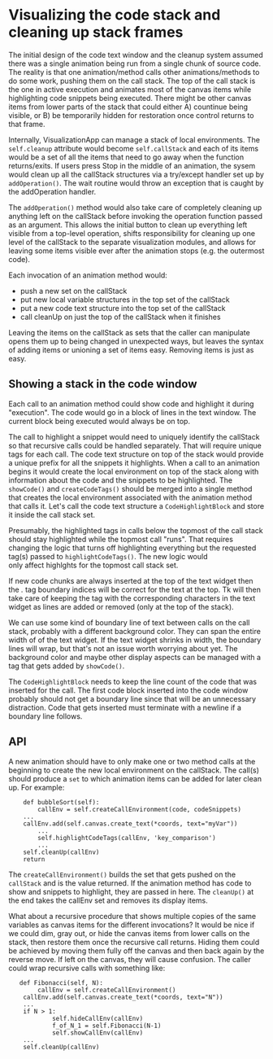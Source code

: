 # Visualizing the code stack and cleaning up stack frames

The initial design of the code text window and the cleanup system
assumed there was a single animation being run from a single chunk of
source code.  The reality is that one animation/method calls other
animations/methods to do some work, pushing them on the call stack.
The top of the call stack is the one in active execution and animates
most of the canvas items while highlighting code snippets being
executed.  There might be other canvas items from lower parts of the
stack that could either A) countinue being visible, or B) be
temporarily hidden for restoration once control returns to that frame.

Internally, VisualizationApp can manage a stack of local environments.
The `self.cleanup` attribute would become `self.callStack` and each of its
items would be a set of all the items that need to go away
when the function returns/exits.  If users press Stop in the middle of
an animation, the sysem would clean up all the callStack structures via
a try/except handler set up by `addOperation()`.  The wait routine would throw
an exception that is caught by the addOperation handler.

The `addOperation()` method would also take care of completely cleaning up
anything left on the callStack before invoking the operation function passed
as an argument.  This allows the initial button to clean up everything left
visible from a top-level operation, shifts responsibility for cleaning
up one level of the callStack to the separate visualization modules, and
allows for leaving some items visible ever after the animation stops (e.g.
the outermost code).

Each invocation of an animation method would:
* push a new set on the callStack
* put new local variable structures in the top set of the callStack
* put a new code text structure into the top set of the callStack
* call cleanUp on just the top of the callStack when it finishes

Leaving the items on the callStack as sets that the caller can manipulate
opens them up to being changed in unexpected ways, but leaves the
syntax of adding items or unioning a set of items easy.  Removing items
is just as easy.  

## Showing a stack in the code window

Each call to an animation method could show code and highlight it
during "execution".  The code would go in a block of lines in the text
window.  The current block being executed would always be on top.

The call to highlight a snippet would need to uniquely identify the
callStack so that recursive calls could be handled separately.  That
will require unique tags for each call.  The code text structure on
top of the stack would provide a unique prefix for all the snippets it
highlights.  When a call to an animation begins it would create the
local environment on top of the stack along with information about the
code and the snippets to be highlighted.  The `showCode()` and
`createCodeTags()` should be merged into a single method that creates
the local environment associated with the animation method that calls
it.  Let's call the code text structure a `CodeHighlightBlock` and
store it inside the call stack set.

Presumably,
the highlighted tags in calls below the topmost of the call stack
should stay highlighted while the topmost call "runs".
That requires changing the logic that turns off highlighting everything but
the requested tag(s) passed to `highlightCodeTags()`.  The new logic would  
only affect highlghts for the topmost call stack set.

If new code chunks are always inserted at the top of the text widget
then the _<line>.<character>_ tag boundary indices will be correct for
the text at the top.  Tk will then take care of keeping the tag with the
corresponding characters in the text widget as lines are added or removed
(only at the top of the stack).

We can use some kind of boundary line of text between calls on the
call stack, probably with a different background color.  They can span
the entire width of of the text widget.  If the text widget shrinks in
width, the boundary lines will wrap, but that's not an issue worth
worrying about yet.  The background color and maybe other display
aspects can be managed with a tag that gets added by `showCode()`.

The `CodeHighlightBlock` needs to keep the line count
of the code that was inserted for the call.  The first code block
inserted into the code window probably should not get a boundary line
since that will be an unnecessary distraction.  Code that gets inserted
must terminate with a newline if a boundary line follows.

## API

A new animation should have to only make one or two method calls at
the beginning to create the new local environment on the callStack.
The call(s) should produce a `set` to which animation items can be
added for later clean up.  For example:

```
    def bubbleSort(self):
        callEnv = self.createCallEnvironment(code, codeSnippets)
	...
	callEnv.add(self.canvas.create_text(*coords, text="myVar"))
        ...
        self.highlightCodeTags(callEnv, 'key_comparison')
        ...
	self.cleanUp(callEnv)
	return
```

The `createCallEnvironment()` builds the set that gets pushed on the
`callStack` and is the value returned.  If the animation method has
code to show and snippets to highlight, they are passed in here.
The `cleanUp()` at the end takes the callEnv set and removes its display
items.

What about a recursive procedure that shows multiple copies of the
same variables as canvas items for the different invocations?  It
would be nice if we could dim, gray out, or hide the canvas items from
lower calls on the stack, then restore them once the recursive call
returns.  Hiding them could be achieved by moving them fully off the
canvas and then back again by the reverse move.  If left on the
canvas, they will cause confusion.  The caller could wrap recursive
calls with something like:

```
   def Fibonacci(self, N):
        callEnv = self.createCallEnvironment()
	callEnv.add(self.canvas.create_text(*coords, text="N"))
	...
	if N > 1:
            self.hideCallEnv(callEnv)
            f_of_N_1 = self.Fibonacci(N-1)
            self.showCallEnv(callEnv)
	...
	self.cleanUp(callEnv)
```